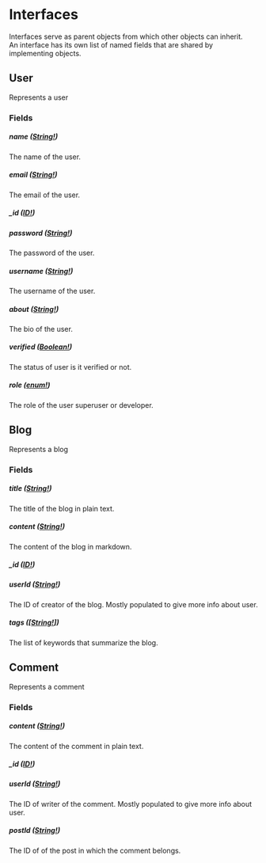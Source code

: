 # Interfaces
Interfaces serve as parent objects from which other objects can inherit.  
An interface has its own list of named fields that are shared by implementing objects.

## User
Represents a user

### Fields

##### name ([String!](scalars.md#string))
The name of the user.

##### email ([String!](scalars.md#string))
The email of the user.

##### _id ([ID!](scalars.md#id))

##### password ([String!](scalars.md#string))
The password of the user.

##### username ([String!](scalars.md#string))
The username of the user.

##### about ([String!](scalars.md#string))
The bio of the user.

##### verified ([Boolean!](scalars.md#boolean))
The status of user is it verified or not.

##### role ([enum!](enum.md#enum))
The role of the user superuser or developer.

## Blog
Represents a blog

### Fields

##### title ([String!](scalars.md#string))
The title of the blog in plain text.

##### content ([String!](scalars.md#string))
The content of the blog in markdown.

##### _id ([ID!](scalars.md#id))

##### userId ([String!](scalars.md#string))
The ID of creator of the blog. Mostly populated to give more info about user.

##### tags ([[String!](scalars.md#string)])
The list of keywords that summarize the blog.

## Comment
Represents a comment

### Fields

##### content ([String!](scalars.md#string))
The content of the comment in plain text.

##### _id ([ID!](scalars.md#id))

##### userId ([String!](scalars.md#string))
The ID of writer of the comment. Mostly populated to give more info about user.

##### postId ([String!](scalars.md#string))
The ID of of the post in which the comment belongs.